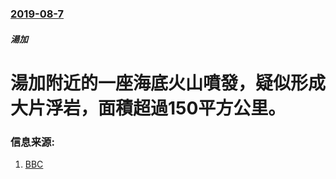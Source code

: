 ### [2019-08-7](/news/2019/08/7/index.md)

##### 湯加
# 湯加附近的一座海底火山噴發，疑似形成大片浮岩，面積超過150平方公里。 




### 信息来源:

1. [BBC](https://www.bbc.com/news/world-australia-49469446)
